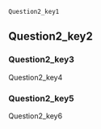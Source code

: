 ```ngMeta
Question2_key1
```
## Question2_key2
### Question2_key3
Question2_key4


### Question2_key5
Question2_key6


